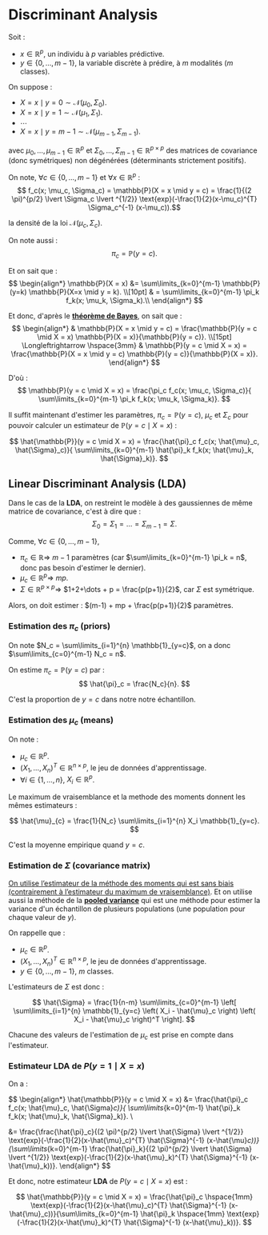 # Discriminant Analysis

Soit :
- $x \in \mathbb{R}^{p}$, un individu à $p$ variables prédictive.
- $y \in \{0, \dots, m-1\}$, la variable discrète à prédire, à $m$ modalités ($m$ classes).

On suppose :
- $X = x \mid y = 0 \sim \mathcal{N}(\mu_{0}, \Sigma_{0})$.
- $X = x \mid y = 1 \sim \mathcal{N}(\mu_{1}, \Sigma_{1})$.
- $\cdots$
- $X=x \mid y = m-1 \sim \mathcal{N}(\mu_{m-1}, \Sigma_{m-1})$.

avec $\mu_{0}, \dots, \mu_{m-1} \in \mathbb{R}^{p}$ et $\Sigma_{0}, \dots, \Sigma_{m-1} \in \mathbb{R}^{p \times p}$ des matrices de covariance (donc symétriques) non dégénérées (déterminants strictement positifs).

On note, $\forall c \in \{0, \dots, m-1\}$ et $\forall x \in \mathbb{R}^{p}$ :
$$ f_c(x; \mu_c, \Sigma_c) = \mathbb{P}(X = x \mid y = c) = \frac{1}{(2 \pi)^{p/2} \lvert \Sigma_c \lvert ^{1/2}} \text{exp}(-\frac{1}{2}(x-\mu_c)^{T} \Sigma_c^{-1} (x-\mu_c)).$$

la densité de la loi $\mathcal{N}(\mu_{c}, \Sigma_{c})$.

On note aussi : $$\pi_c = {\mathbb{P}(y = c)}.$$

Et on sait que :
$$
\begin{align*}
    \mathbb{P}(X = x) 
    &= \sum\limits_{k=0}^{m-1} \mathbb{P}(y=k) \mathbb{P}(X=x \mid y = k). \\[10pt]
    & = \sum\limits_{k=0}^{m-1} \pi_k f_k(x; \mu_k, \Sigma_k).\\
\end{align*}
$$

Et donc, d'après le [**théorème de Bayes**](https://fr.wikipedia.org/wiki/Th%C3%A9or%C3%A8me_de_Bayes), on sait que :
$$
\begin{align*}
    &
    \mathbb{P}(X = x \mid y = c) = \frac{\mathbb{P}(y = c \mid X = x) \mathbb{P}(X = x)}{\mathbb{P}(y = c)}.
    \\[15pt]
    \Longleftrightarrow \hspace{3mm} &
    \mathbb{P}(y = c \mid X = x) = \frac{\mathbb{P}(X = x \mid y = c) \mathbb{P}(y = c)}{\mathbb{P}(X = x)}.
\end{align*}
$$

D'où :
$$
\mathbb{P}(y = c \mid X = x) = \frac{\pi_c f_c(x; \mu_c, \Sigma_c)}{ \sum\limits_{k=0}^{m-1} \pi_k f_k(x; \mu_k, \Sigma_k)}.
$$  

Il suffit maintenant d'estimer les paramètres, $\pi_c =  {\mathbb{P}(y = c)}$, $\mu_c$ et $\Sigma_c$ pour pouvoir calculer un estimateur de $\mathbb{P}(y = c \mid X = x)$ : 

$$
\hat{\mathbb{P}}(y = c \mid X = x) = \frac{\hat{\pi}_c f_c(x; \hat{\mu}_c, \hat{\Sigma}_c)}{ \sum\limits_{k=0}^{m-1} \hat{\pi}_k f_k(x; \hat{\mu}_k, \hat{\Sigma}_k)}.
$$

## Linear Discriminant Analysis (LDA)

Dans le cas de la **LDA**, on restreint le modèle à des gaussiennes de même matrice de covariance, c'est à dire que :
$$
\Sigma_0 = \Sigma_1 = \dots = \Sigma_{m-1} = \Sigma.
$$

Comme, $\forall c \in \{0, \dots, m-1\}$, 
- $\pi_c \in \mathbb{R} \Longrightarrow$ $m-1$ paramètres (car $\sum\limits_{k=0}^{m-1} \pi_k = n$, donc pas besoin d'estimer le dernier).
- $\mu_c \in \mathbb{R}^p \Longrightarrow$ $mp$.
- $\Sigma \in \mathbb{R}^{p \times p} \Longrightarrow$ $1+2+\dots + p = \frac{p(p+1)}{2}$, car $\Sigma$ est symétrique.

Alors, on doit estimer : $(m-1) + mp + \frac{p(p+1)}{2}$ paramètres.

### Estimation des $\pi_c$ (priors)

On note $N_c = \sum\limits_{i=1}^{n} \mathbb{1}_{y=c}$, on a donc $\sum\limits_{c=0}^{m-1} N_c = n$.

On estime $\pi_c = \mathbb{P}(y = c)$ par :
$$
\hat{\pi}_c = \frac{N_c}{n}.
$$

C'est la proportion de $y=c$ dans notre notre échantillon.

### Estimation des $\mu_c$ (means)

On note :
- $\mu_{c} \in \mathbb{R}^p$.
- $(X_1, \dots, X_n)^T \in \mathbb{R}^{n \times p}$, le jeu de données d'apprentissage.
- $\forall i \in \{1, \dots, n\}$, $X_i \in \mathbb{R}^p$.

Le maximum de vraisemblance et la methode des moments
donnent les mêmes estimateurs :

$$
\hat{\mu}_{c} = \frac{1}{N_c} \sum\limits_{i=1}^{n} X_i \mathbb{1}_{y=c}.
$$

C'est la moyenne empirique quand $y=c$.

### Estimation de $\Sigma$ (covariance matrix)

[On utilise l’estimateur de la méthode des moments qui est sans biais (contrairement à l’estimateur du maximum de vraisemblance)](https://en.wikipedia.org/wiki/Estimation_of_covariance_matrices). Et on utilise aussi la méthode de la [**pooled variance**](https://en.wikipedia.org/wiki/Pooled_variance) qui est une méthode pour estimer la variance d'un échantillon de plusieurs populations (une population pour chaque valeur de $y$).

On rappelle que :
- $\mu_{c} \in \mathbb{R}^p$.
- $(X_1, \dots, X_n)^T \in \mathbb{R}^{n \times p}$, le jeu de données d'apprentissage.
- $y \in \{0, \dots, m-1\}$, $m$ classes.

L'estimateurs de $\Sigma$ est donc :

$$
\hat{\Sigma} = \frac{1}{n-m} \sum\limits_{c=0}^{m-1} \left[ \sum\limits_{i=1}^{n} \mathbb{1}_{y=c} \left( X_i - \hat{\mu}_c \right) \left( X_i - \hat{\mu}_c \right)^T \right].
$$

Chacune des valeurs de l'estimation de $\mu_c$ est prise en compte dans l'estimateur.

### Estimateur LDA de $P( y=1 \mid X=x)$

On a :

$$
\begin{align*}
\hat{\mathbb{P}}(y = c \mid X = x) 
&= \frac{\hat{\pi}_c f_c(x; \hat{\mu}_c, \hat{\Sigma}_c)}{ \sum\limits_{k=0}^{m-1} \hat{\pi}_k f_k(x; \hat{\mu}_k, \hat{\Sigma}_k)}. \\

&= \frac{\frac{\hat{\pi}_c}{(2 \pi)^{p/2} \lvert \hat{\Sigma} \lvert ^{1/2}} \text{exp}(-\frac{1}{2}(x-\hat{\mu}_c)^{T} \hat{\Sigma}^{-1} (x-\hat{\mu}_c))}{\sum\limits_{k=0}^{m-1} \frac{\hat{\pi}_k}{(2 \pi)^{p/2} \lvert \hat{\Sigma} \lvert ^{1/2}} \text{exp}(-\frac{1}{2}(x-\hat{\mu}_k)^{T} \hat{\Sigma}^{-1} (x-\hat{\mu}_k))}.
\end{align*}
$$

Et donc, notre estimateur **LDA** de $P( y=c \mid X=x)$ est :

$$
\hat{\mathbb{P}}(y = c \mid X = x)  = \frac{\hat{\pi}_c \hspace{1mm} \text{exp}(-\frac{1}{2}(x-\hat{\mu}_c)^{T} \hat{\Sigma}^{-1} (x-\hat{\mu}_c))}{\sum\limits_{k=0}^{m-1} \hat{\pi}_k \hspace{1mm} \text{exp}(-\frac{1}{2}(x-\hat{\mu}_k)^{T} \hat{\Sigma}^{-1} (x-\hat{\mu}_k))}.
$$